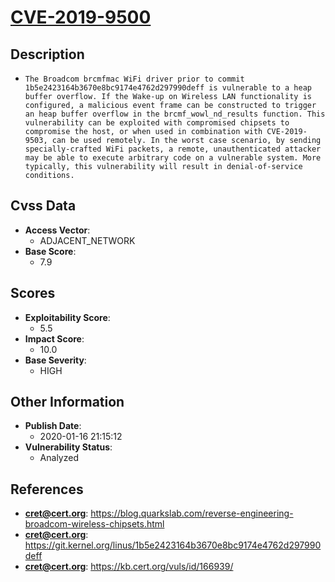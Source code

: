 
# [CVE-2019-9500](https://blog.quarkslab.com/reverse-engineering-broadcom-wireless-chipsets.html)

## Description

- `The Broadcom brcmfmac WiFi driver prior to commit 1b5e2423164b3670e8bc9174e4762d297990deff is vulnerable to a heap buffer overflow. If the Wake-up on Wireless LAN functionality is configured, a malicious event frame can be constructed to trigger an heap buffer overflow in the brcmf_wowl_nd_results function. This vulnerability can be exploited with compromised chipsets to compromise the host, or when used in combination with CVE-2019-9503, can be used remotely. In the worst case scenario, by sending specially-crafted WiFi packets, a remote, unauthenticated attacker may be able to execute arbitrary code on a vulnerable system. More typically, this vulnerability will result in denial-of-service conditions.`

## Cvss Data

- **Access Vector**:
  - ADJACENT_NETWORK
- **Base Score**:
  - 7.9

## Scores

- **Exploitability Score**:
  - 5.5
- **Impact Score**:
  - 10.0
- **Base Severity**:
  - HIGH

## Other Information

- **Publish Date**:
  - 2020-01-16 21:15:12
- **Vulnerability Status**:
  - Analyzed

## References

- **cret@cert.org**: https://blog.quarkslab.com/reverse-engineering-broadcom-wireless-chipsets.html
- **cret@cert.org**: https://git.kernel.org/linus/1b5e2423164b3670e8bc9174e4762d297990deff
- **cret@cert.org**: https://kb.cert.org/vuls/id/166939/
